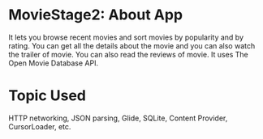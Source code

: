 # MovieStage2: About App
It lets you browse recent movies and sort movies by popularity and by rating. You can get all the details about the movie and you can also watch the trailer of movie. You can also read the reviews of movie. It uses The Open Movie Database API.
# Topic Used
HTTP networking, JSON parsing, Glide, SQLite, Content Provider, CursorLoader, etc.
